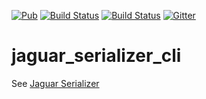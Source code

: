 [![Pub](https://img.shields.io/pub/v/jaguar_serializer.svg)](https://pub.dartlang.org/packages/jaguar_serializer)
[![Build Status](https://travis-ci.org/Jaguar-dart/jaguar_serializer.svg?branch=master)](https://travis-ci.org/Jaguar-dart/jaguar_serializer)	 [![Build Status](https://travis-ci.org/Jaguar-dart/jaguar_serializer.svg?branch=master)](https://travis-ci.org/Jaguar-dart/jaguar_serializer)
[![Gitter](https://img.shields.io/gitter/room/nwjs/nw.js.svg)](https://gitter.im/jaguar_dart/jaguar)

# jaguar_serializer_cli

See [Jaguar Serializer](https://github.com/Jaguar-dart/jaguar_serializer)
